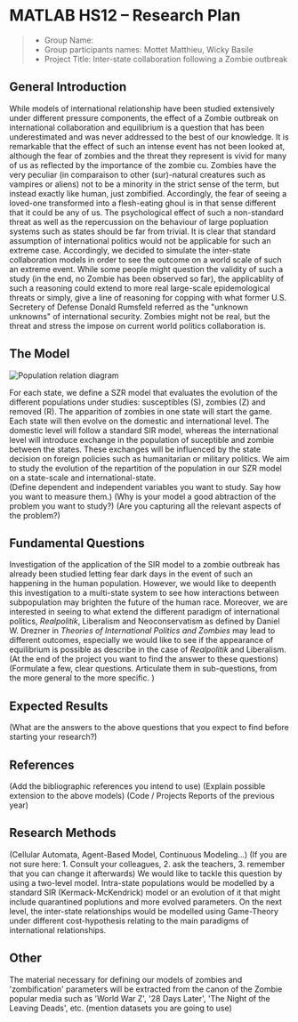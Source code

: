 # MATLAB HS12 – Research Plan

> * Group Name: 
> * Group participants names: Mottet Matthieu, Wicky Basile
> * Project Title: Inter-state collaboration following a Zombie outbreak

## General Introduction

While models of international relationship have been studied extensively under different pressure components, the effect of a Zombie outbreak on international collaboration and equilibrium is a question that has been underestimated and was never addressed to the best of our knowledge. It is remarkable that the effect of such an intense event has not been looked at, although the fear of zombies and the threat they represent is vivid for many of us as reflected by the importance of the zombie cu. Zombies have the very peculiar (in comparaison to other (sur)-natural creatures such as vampires or aliens) not to be a minority in the strict sense of the term, but instead exactly like human, just zombified. Accordingly, the fear of seeing a loved-one transformed into a flesh-eating ghoul is in that sense different that it could be any of us. The psychological effect of such a non-standard threat as well as the repercussion on the behaviour of large popluation systems such as states should be far from trivial. It is clear that standard assumption of international politics would not be applicable for such an extreme case.
Accordingly, we decided to simulate the inter-state collaboration models in order to see the outcome on a world scale of such an extreme event. While some people might question the validity of such a study (in the end, no Zombie has been observed so far), the applicablity of such a reasoning could extend to more real large-scale epidemological threats or simply, give a line of reasoning for copping with what former U.S. Secretery of Defense Donald Rumsfeld referred as the "unknown unknowns" of international security. Zombies might not be real, but the threat and stress the impose on current world politics collaboration is. 


## The Model

<img alt="Population relation diagram" src="https://github.com/mottetm/project_template/blob/master/images/figure1.png?raw=true" style="align: center;"/>

For each state, we define a SZR model that evaluates the evolution of the different populations under studies: susceptibles (S), zombies (Z) and removed (R). The apparition of zombies in one state will start the game. Each state will then evolve on the domestic and international level. The domestic level will follow a standard SIR model, whereas the international level will introduce exchange in the population of suceptible and zombie between the states. These exchanges will be influenced by the state decision on foreign policies such as humanitarian or military politics.
We aim to study the evolution of the repartition of the population in our SZR model on a state-scale and international-state.  
(Define dependent and independent variables you want to study. Say how you want to measure them.) (Why is your model a good abtraction of the problem you want to study?) (Are you capturing all the relevant aspects of the problem?)


## Fundamental Questions

Investigation of the application of the SIR model to a zombie outbreak has already been studied letting fear dark days in the event of such an happening in the human population. However, we would like to deepenth this investigation to a multi-state system to see how interactions between subpopulation may brighten the future of the human race. Moreover, we are interested in seeing to what extend the different paradigm of international politics, *Realpolitik*, Liberalism and Neoconservatism as defined by Daniel W. Drezner in *Theories of International Politics and Zombies* may lead to different outcomes, especially we would like to see if the appearance of equilibrium is possible as describe in the case of *Realpolitik* and Liberalism.
(At the end of the project you want to find the answer to these questions)
(Formulate a few, clear questions. Articulate them in sub-questions, from the more general to the more specific. )


## Expected Results

(What are the answers to the above questions that you expect to find before starting your research?)


## References 

(Add the bibliographic references you intend to use)
(Explain possible extension to the above models)
(Code / Projects Reports of the previous year)


## Research Methods

(Cellular Automata, Agent-Based Model, Continuous Modeling...) (If you are not sure here: 1. Consult your colleagues, 2. ask the teachers, 3. remember that you can change it afterwards)
We would like to tackle this question by using a two-level model. Intra-state populations would be modelled by a standard SIR (Kermack-McKendrick) model or an evolution of it that might include quarantined poplutions and more evolved parameters. On the next level, the inter-state relationships would be modelled using Game-Theory under different cost-hypothesis relating to the main paradigms of international relationships. 

## Other

The material necessary for defining our models of zombies and 'zombification' parameters will be extracted from the canon of the Zombie popular media such as 'World War Z', '28 Days Later', 'The Night of the Leaving Deads', etc.
(mention datasets you are going to use)
